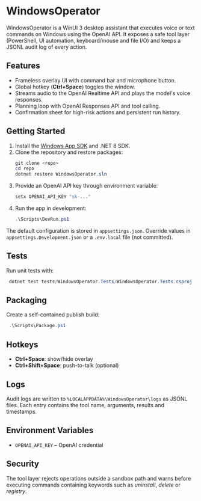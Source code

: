 # WindowsOperator

WindowsOperator is a WinUI 3 desktop assistant that executes voice or text commands on Windows using the OpenAI API. It exposes a safe tool layer (PowerShell, UI automation, keyboard/mouse and file I/O) and keeps a JSONL audit log of every action.

## Features
- Frameless overlay UI with command bar and microphone button.
- Global hotkey (**Ctrl+Space**) toggles the window.
- Streams audio to the OpenAI Realtime API and plays the model's voice responses.
- Planning loop with OpenAI Responses API and tool calling.
- Confirmation sheet for high-risk actions and persistent run history.

## Getting Started
1. Install the [Windows App SDK](https://learn.microsoft.com/windows/apps/windows-app-sdk/) and .NET 8 SDK.
2. Clone the repository and restore packages:
   ```powershell
   git clone <repo>
   cd repo
   dotnet restore WindowsOperator.sln
   ```
3. Provide an OpenAI API key through environment variable:
   ```powershell
   setx OPENAI_API_KEY "sk-..."
   ```
4. Run the app in development:
   ```powershell
   .\Scripts\DevRun.ps1
   ```

The default configuration is stored in `appsettings.json`. Override values in `appsettings.Development.json` or a `.env.local` file (not committed).

## Tests
Run unit tests with:
```powershell
 dotnet test tests/WindowsOperator.Tests/WindowsOperator.Tests.csproj
```

## Packaging
Create a self-contained publish build:
```powershell
 .\Scripts\Package.ps1
```

## Hotkeys
- **Ctrl+Space**: show/hide overlay
- **Ctrl+Shift+Space**: push-to-talk (optional)

## Logs
Audit logs are written to `%LOCALAPPDATA%\WindowsOperator\logs` as JSONL files. Each entry contains the tool name, arguments, results and timestamps.

## Environment Variables
- `OPENAI_API_KEY` – OpenAI credential

## Security
The tool layer rejects operations outside a sandbox path and warns before executing commands containing keywords such as *uninstall*, *delete* or *registry*.

